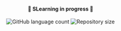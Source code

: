 <h4 align="center"> 
	🚧 SLearning in progress 🚧
</h4>

<p align="center">
    <img alt="GitHub language count" src="https://img.shields.io/github/languages/count/alexandrerehder/ignews?color=%2304D361"> 
    <img alt="Repository size" src="https://img.shields.io/github/repo-size/alexandrerehder/ignews">
</p>

